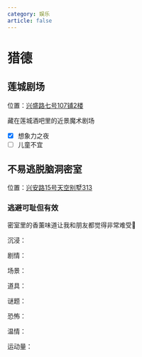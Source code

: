 ```yaml
---
category: 娱乐
article: false
---
```


# 猎德

## 莲城剧场

<i class="fa-solid fa-location-dot"></i> 位置：<a href="https://ditu.amap.com/place/B0FFHBYPRP" target="_blank">兴盛路七号107铺2楼</a>

藏在莲城酒吧里的近景魔术剧场

- [x] 想象力之夜
- [ ] 儿童不宜

## 不易逃脱脑洞密室

<i class="fa-solid fa-location-dot"></i> 位置：<a href="https://ditu.amap.com/place/B0I1BDY5OP" target="_blank">兴安路15号天空别墅313</a>

### 逃避可耻但有效

密室里的香薰味道让我和朋友都觉得非常难受:see_no_evil:

沉浸：<el-rate :model-value="0.5" disabled text-color="#ff9900" show-score />

剧情：<el-rate :model-value="2" disabled text-color="#ff9900" show-score />

场景：<el-rate :model-value="1.5" disabled text-color="#ff9900" show-score />

道具：<el-rate :model-value="1" disabled text-color="#ff9900" show-score />

谜题：<el-rate :model-value="2" disabled text-color="#ff9900" show-score />

恐怖：<el-rate :model-value="0" disabled text-color="#ff9900" show-score />

温情：<el-rate :model-value="1" disabled text-color="#ff9900" show-score />

运动量：<el-rate :model-value="0" disabled text-color="#ff9900" show-score />